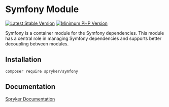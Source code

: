 # Symfony Module
[![Latest Stable Version](https://poser.pugx.org/spryker/symfony/v/stable.svg)](https://packagist.org/packages/spryker/symfony)
[![Minimum PHP Version](https://img.shields.io/badge/php-%3E%3D%208.1-8892BF.svg)](https://php.net/)

Symfony is a container module for the Symfony dependencies. This module has a central role in managing Symfony dependencies and supports better decoupling between modules.

## Installation

```
composer require spryker/symfony
```

## Documentation

[Spryker Documentation](https://docs.spryker.com)
